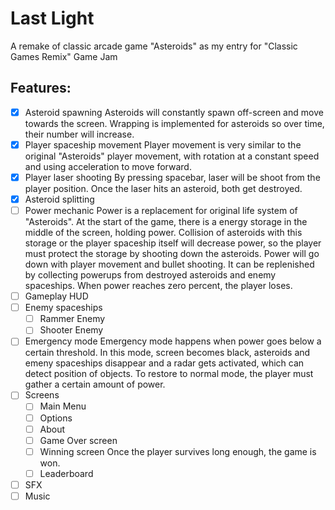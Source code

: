 # Last Light
A remake of classic arcade game "Asteroids" as my entry for "Classic Games Remix" Game Jam

## Features:
- [X] Asteroid spawning
Asteroids will constantly spawn off-screen and move towards the screen. Wrapping is implemented for asteroids so over time, their number will increase.
- [X] Player spaceship movement
Player movement is very similar to the original "Asteroids" player movement, with rotation at a constant speed and using acceleration to move forward.
- [X] Player laser shooting
By pressing spacebar, laser will be shoot from the player position. Once the laser hits an asteroid, both get destroyed.
- [X] Asteroid splitting
- [ ] Power mechanic
Power is a replacement for original life system of "Asteroids". At the start of the game, there is a energy storage in the middle of the screen, holding power. Collision of asteroids with this storage or the player spaceship itself will decrease power, so the player must protect the storage by shooting down the asteroids. Power will go down with player movement and bullet shooting. It can be replenished by collecting powerups from destroyed asteroids and enemy spaceships. When power reaches zero percent, the player loses.
- [ ] Gameplay HUD
- [ ] Enemy spaceships
  - [ ] Rammer Enemy
  - [ ] Shooter Enemy
- [ ] Emergency mode
Emergency mode happens when power goes below a certain threshold. In this mode, screen becomes black, asteroids and emeny spaceships disappear and a radar gets activated, which can detect position of objects. To restore to normal mode, the player must gather a certain amount of power.
- [ ] Screens
  - [ ] Main Menu
  - [ ] Options
  - [ ] About
  - [ ] Game Over screen
  - [ ] Winning screen
Once the player survives long enough, the game is won.
  - [ ] Leaderboard
- [ ] SFX
- [ ] Music